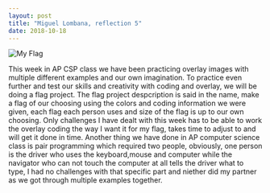 ```yaml
---
layout: post
title: "Miguel Lombana, reflection 5"
date: 2018-10-18
---
```



![My Flag](/images/flag.png)

This week in AP CSP class we have been practicing overlay images with multiple different examples and our own imagination. To practice even further and test our skills and creativity with coding and overlay, we will be doing a flag project. The flag project despcription is said in the name, make a flag of our choosing using the colors and coding information we were given, each flag each person uses and size of the flag is up to our own choosing. Only challenges I have dealt with this week has to be able to work the overlay coding the way I want it for my flag, takes time to adjust to and will get it done in time. Another thing we have done in AP computer science class is pair programming which required two people, obviously, one person is the driver who uses the keyboard,mouse and computer while the navigator who can not touch the computer at all tells the driver what to type, I had no challenges with that specific part and niether did my partner as we got through multiple examples together.

